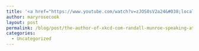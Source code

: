 ```yaml
---
title: '<a href="https://www.youtube.com/watch?v=zJOS0sV2a24&#038;locale=en_US">The author of xkcd.com, Randall Munroe, speaking at Google.</a>'
author: maryrosecook
layout: post
permalink: /blog/post/the-author-of-xkcd-com-randall-munroe-speaking-at-google
categories:
  - Uncategorized
---
```


